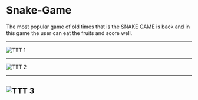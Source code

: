 # Snake-Game
The most popular game of old times that is the SNAKE GAME is back and in this game the user can eat the fruits and score well.

-------------------------------------------------------------------------------------------------------------

![TTT 1](https://user-images.githubusercontent.com/55014891/80245556-8e579480-8688-11ea-9280-c98b044c6c28.png)

-------------------------------------------------------------------------------------------------------------

![TTT 2](https://user-images.githubusercontent.com/55014891/80245565-91eb1b80-8688-11ea-922c-4e7b6c1ce017.png)

-------------------------------------------------------------------------------------------------------------

![TTT 3](https://user-images.githubusercontent.com/55014891/80245566-9283b200-8688-11ea-8424-62e8528148c2.png)
-------------------------------------------------------------------------------------------------------------
